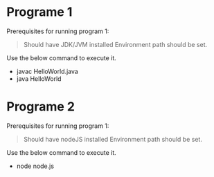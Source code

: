 
# Programe 1
Prerequisites for running program 1:
> Should have JDK/JVM installed
> Environment path should be set.

Use the below command to execute it.

  - javac HelloWorld.java
  - java HelloWorld

# Programe 2
Prerequisites for running program 1:
> Should have nodeJS  installed
> Environment path should be set.

Use the below command to execute it.

  - node node.js
  